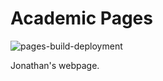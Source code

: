 # Academic Pages

![pages-build-deployment](https://github.com/academicpages/academicpages.github.io/actions/workflows/pages/pages-build-deployment/badge.svg)

Jonathan's webpage.

